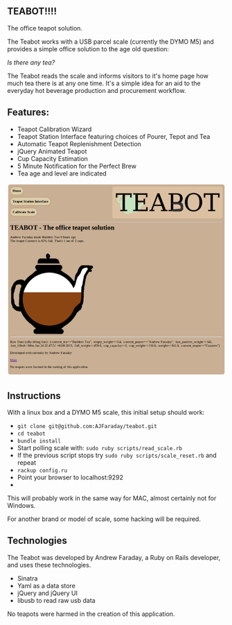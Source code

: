 TEABOT!!!!
----------

The office teapot solution. 

The Teabot works with a USB parcel scale (currently the DYMO M5) and provides a simple office solution to the age old question:

_Is there any tea?_

The Teabot reads the scale and informs visitors to it's home page how much tea there is at any one time. It's a simple idea for an aid to the everyday hot beverage production and procurement workflow. 

Features:
---------

* Teapot Calibration Wizard
* Teapot Station Interface featuring choices of Pourer, Tepot and Tea
* Automatic Teapot Replenishment Detection
* jQuery Animated Teapot
* Cup Capacity Estimation
* 5 Minute Notification for the Perfect Brew
* Tea age and level are indicated

![Screenshot](/teabot-screenshot.png)


Instructions
------------

With a linux box and a DYMO M5 scale, this initial setup should work:

* `git clone git@github.com:AJFaraday/teabot.git`
* `cd teabot`
* `bundle install`
* Start polling scale with: `sudo ruby scripts/read_scale.rb`
* If the previous script stops try `sudo ruby scripts/scale_reset.rb` and repeat
* `rackup config.ru`
* Point your browser to localhost:9292
* 


This will probably work in the same way for MAC, almost certainly not for Windows. 

For another brand or model of scale, some hacking will be required.


Technologies
------------

The Teabot was developed by Andrew Faraday, a Ruby on Rails developer, and uses these technologies.

* Sinatra
* Yaml as a data store
* jQuery and jQuery UI
* libusb to read raw usb data




No teapots were harmed in the creation of this application.
